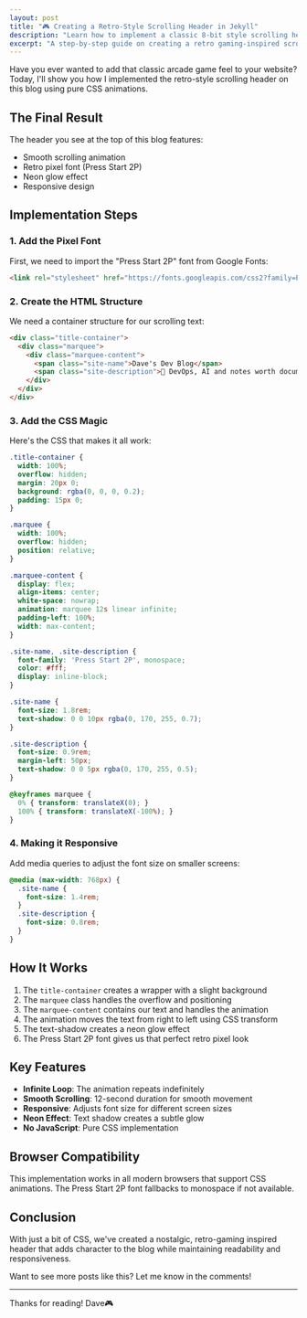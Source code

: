 ```yaml
---
layout: post
title: "🎮 Creating a Retro-Style Scrolling Header in Jekyll"
description: "Learn how to implement a classic 8-bit style scrolling header animation using CSS"
excerpt: "A step-by-step guide on creating a retro gaming-inspired scrolling header animation for your Jekyll blog using pure CSS and the Press Start 2P font."
---
```


Have you ever wanted to add that classic arcade game feel to your website? Today, I'll show you how I implemented the retro-style scrolling header on this blog using pure CSS animations.

## The Final Result

The header you see at the top of this blog features:
- Smooth scrolling animation
- Retro pixel font (Press Start 2P)
- Neon glow effect
- Responsive design

## Implementation Steps

### 1. Add the Pixel Font
First, we need to import the "Press Start 2P" font from Google Fonts:

```html
<link rel="stylesheet" href="https://fonts.googleapis.com/css2?family=Press+Start+2P&display=swap">
```

### 2. Create the HTML Structure
We need a container structure for our scrolling text:

```html
<div class="title-container">
  <div class="marquee">
    <div class="marquee-content">
      <span class="site-name">Dave's Dev Blog</span>
      <span class="site-description">🚀 DevOps, AI and notes worth documenting.</span>
    </div>
  </div>
</div>
```

### 3. Add the CSS Magic
Here's the CSS that makes it all work:

```css
.title-container {
  width: 100%;
  overflow: hidden;
  margin: 20px 0;
  background: rgba(0, 0, 0, 0.2);
  padding: 15px 0;
}

.marquee {
  width: 100%;
  overflow: hidden;
  position: relative;
}

.marquee-content {
  display: flex;
  align-items: center;
  white-space: nowrap;
  animation: marquee 12s linear infinite;
  padding-left: 100%;
  width: max-content;
}

.site-name, .site-description {
  font-family: 'Press Start 2P', monospace;
  color: #fff;
  display: inline-block;
}

.site-name {
  font-size: 1.8rem;
  text-shadow: 0 0 10px rgba(0, 170, 255, 0.7);
}

.site-description {
  font-size: 0.9rem;
  margin-left: 50px;
  text-shadow: 0 0 5px rgba(0, 170, 255, 0.5);
}

@keyframes marquee {
  0% { transform: translateX(0); }
  100% { transform: translateX(-100%); }
}
```

### 4. Making it Responsive
Add media queries to adjust the font size on smaller screens:

```css
@media (max-width: 768px) {
  .site-name {
    font-size: 1.4rem;
  }
  .site-description {
    font-size: 0.8rem;
  }
}
```

## How It Works

1. The `title-container` creates a wrapper with a slight background
2. The `marquee` class handles the overflow and positioning
3. The `marquee-content` contains our text and handles the animation
4. The animation moves the text from right to left using CSS transform
5. The text-shadow creates a neon glow effect
6. The Press Start 2P font gives us that perfect retro pixel look

## Key Features

- **Infinite Loop**: The animation repeats indefinitely
- **Smooth Scrolling**: 12-second duration for smooth movement
- **Responsive**: Adjusts font size for different screen sizes
- **Neon Effect**: Text shadow creates a subtle glow
- **No JavaScript**: Pure CSS implementation

## Browser Compatibility

This implementation works in all modern browsers that support CSS animations. The Press Start 2P font fallbacks to monospace if not available.

## Conclusion

With just a bit of CSS, we've created a nostalgic, retro-gaming inspired header that adds character to the blog while maintaining readability and responsiveness.

Want to see more posts like this? Let me know in the comments!

---
Thanks for reading! Dave🎮